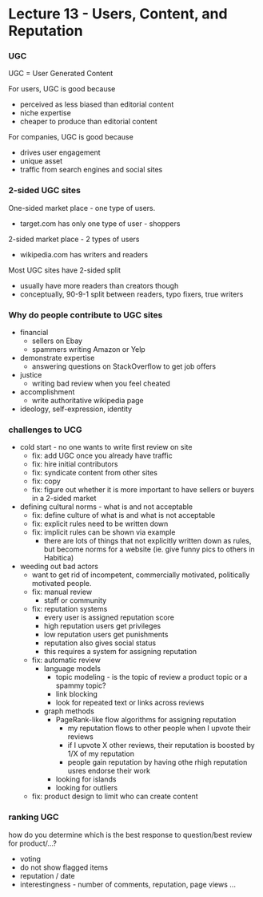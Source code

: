 Lecture 13 - Users, Content, and Reputation
==========
### UGC
UGC = User Generated Content

For users, UGC is good because
  * perceived as less biased than editorial content
  * niche expertise
  * cheaper to produce than editorial content

For companies, UGC is good because
  * drives user engagement
  * unique asset
  * traffic from search engines and social sites


### 2-sided UGC sites
One-sided market place - one type of users.
  * target.com has only one type of user - shoppers

2-sided market place - 2 types of users
  * wikipedia.com has writers and readers

Most UGC sites have 2-sided split
  * usually have more readers than creators though
  * conceptually, 90-9-1 split between readers, typo fixers, true writers


### Why do people contribute to UGC sites
* financial
  * sellers on Ebay
  * spammers writing Amazon or Yelp
* demonstrate expertise
  * answering questions on StackOverflow to get job offers
* justice
  * writing bad review when you feel cheated
* accomplishment
  * write authoritative wikipedia page
* ideology, self-expression, identity

### challenges to UCG
* cold start - no one wants to write first review on site
  * fix: add UGC once you already have traffic
  * fix: hire initial contributors
  * fix: syndicate content from other sites
  * fix: copy
  * fix: figure out whether it is more important to have sellers or buyers in a 2-sided market
* defining cultural norms - what is and not acceptable
  * fix: define culture of what is and what is not acceptable
  * fix: explicit rules need to be written down
  * fix: implicit rules can be shown via example
    * there are lots of things that not explicitly written down as rules, but become norms for a website (ie. give funny pics to others in Habitica)
* weeding out bad actors
  * want to get rid of incompetent, commercially motivated, politically motivated people.
  * fix: manual review
    * staff or community
  * fix: reputation systems
    * every user is assigned reputation score
    * high reputation users get privileges
    * low reputation users get punishments
    * reputation also gives social status
    * this requires a system for assigning reputation
  * fix: automatic review
    * language models
      * topic modeling - is the topic of review a product topic or a spammy topic?
      * link blocking
      * look for repeated text or links across reviews
    * graph methods
      * PageRank-like flow algorithms for assigning reputation
        * my reputation flows to other people when I upvote their reviews
        * if I upvote X other reviews, their reputation is boosted by 1/X of my reputation
        * people gain reputation by having othe rhigh reputation usres endorse their work
      * looking for islands
      * looking for outliers
  * fix: product design to limit who can create content


### ranking  UGC
how do you determine which is the best response to question/best review for product/...?
  * voting
  * do not show flagged items
  * reputation / date
  * interestingness - number of comments, reputation, page views ...
